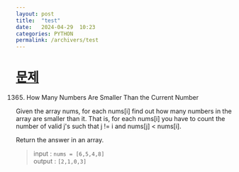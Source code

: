 ```yaml
---
layout: post
title:  "test"
date:   2024-04-29  10:23
categories: PYTHON
permalink: /archivers/test
---
```


[문제]:https://leetcode.com/problems/how-many-numbers-are-smaller-than-the-current-number/description/
# [문제]

1365. How Many Numbers Are Smaller Than the Current Number

Given the array nums, for each nums[i] find out how many numbers in the array are smaller than it. That is, for each nums[i] you have to count the number of valid j's such that j != i and nums[j] < nums[i].

Return the answer in an array.

>input : `nums = [6,5,4,8]`  
>output : `[2,1,0,3]`

